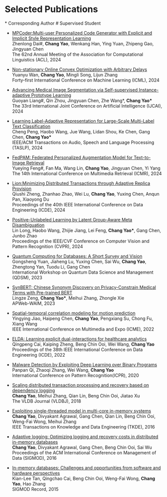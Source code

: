 
# Selected Publications 

\* Corresponding Author  \# Supervised Student

- [MPCoder:Multi-user Personalized Code Generator with Explicit and Implicit Style Representation Learning]()
<br />Zhenlong Dai\#, **Chang Yao**, Wenkang Han, Ying Yuan, Zhipeng Gao, Jingyuan Chen
<br />The 62nd Annual Meeting of the Association for Computational Linguistics (ACL), 2024

- [Non-stationary Online Convex Optimization with Arbitrary Delays]()
<br />Yuanyu Wan, **Chang Yao**, Mingli Song, Lijun Zhang
<br />Forty-first International Conference on Machine Learning (ICML), 2024

- [Advancing Medical Image Segmentation via Self-supervised Instance-adaptive Prototype Learning]()
<br />Guoyan Liang\#, Qin Zhou, Jingyuan Chen, Zhe Wang\*, **Chang Yao\***
<br />The 33rd International Joint Conference on Artificial Intelligence (IJCAI), 2024

- [Learning Label-Adaptive Representation for Large-Scale Multi-Label Text Classification]()
<br />Cheng Peng, Haobo Wang, Jue Wang, Lidan Shou, Ke Chen, Gang Chen, **Chang Yao\***
<br />IEEE/ACM Transactions on Audio, Speech and Language Processing (TASLP), 2024

- [FedPAM: Federated Personalized Augmentation Model for Text-to-Image Retrieval]() 
<br />Yueying Feng\#, Fan Ma, Wang Lin, **Chang Yao**, Jingyuan Chen, Yi Yang
<br />The 14th International Conference on Multimedia Retrieval (ICMR), 2024

- [Lion:Minimizing Distributed Transactions through Adaptive Replica Provision]() 
<br />Qiushi Zheng, Zhanhao Zhao, Wei Lu, **Chang Yao**, Yuxing Chen, Anqun Pan, Xiaoyong Du
<br />Proceedings of the 40th IEEE International Conference on Data Engineering (ICDE), 2024

- [Positive-Unlabeled Learning by Latent Group-Aware Meta Disambiguation]()
<br />Lin Long, Haobo Wang, Zhijie Jiang, Lei Feng, **Chang Yao\***, Gang Chen, Junbo Zhao
<br />Proceedings of the IEEE/CVF Conference on Computer Vision and Pattern Recognition (CVPR), 2024

- [Quantum Computing for Databases: A Short Survey and Vision]()
<br />Gongsheng Yuan, Jiaheng Lu, Yuxing Chen, Sai Wu, **Chang Yao**, Zhengtong Yan, Tuodu Li, Gang Chen
<br />International Workshop on Quantum Data Science and Management (QDSM), 2023

- [SynBERT: Chinese Synonym Discovery on Privacy-Constrain Medical Terms with Pre-trained BERT]()
<br />Lingze Zeng, **Chang Yao\***, Meihui Zhang, Zhongle Xie
<br />APWeb-WAIM, 2023

- [Spatial-temporal correlation modeling for motion prediction]()
<br />Yingying Jiao, Haipeng Chen, **Chang Yao**, Pengxiang Su, Chong Fu, Xiang Wang
<br />IEEE International Conference on Multimedia and Expo (ICME), 2022

- [ELDA: Learning explicit dual-interactions for healthcare analytics]()
<br />Qingpeng Cai, Kaiping Zheng, Beng Chin Ooi, Wei Wang, **Chang Yao**
<br />Proceedings of the 38th IEEE International Conference on Data Engineering (ICDE), 2022

- [Malware Detection by Exploiting Deep Learning over Binary Programs]()
<br />Panpan Qi, Zhaoqi Zhang, Wei Wang, **Chang Yao**
<br />International Conference on Pattern Recognition(ICPR), 2020

- [Scaling distributed transaction processing and recovery based on dependency logging]()
<br /> **Chang Yao**, Meihui Zhang, Qian Lin, Beng Chin Ooi, Jiatao Xu
<br />The VLDB Journal (VLDBJ), 2018

- [Exploiting single-threaded model in multi-core in-memory systems]()
<br /> **Chang Yao**, Divyakant Agrawal, Gang Chen, Qian Lin, Beng Chin Ooi, Weng-Fai Wong, Meihui Zhang
<br />IEEE Transactions on Knowledge and Data Engineering (TKDE), 2016

- [Adaptive logging: Optimizing logging and recovery costs in distributed in-memory databases]()
<br />**Chang Yao**, Divyakant Agrawal, Gang Chen, Beng Chin Ooi, Sai Wu
<br />Proceedings of the ACM International Conference on Management of Data (SIGMOD), 2016

- [In-memory databases: Challenges and opportunities from software and hardware perspectives]()
<br /> Kian-Lee Tan, Qingchao Cai, Beng Chin Ooi, Weng-Fai Wong, **Chang Yao**, Hao Zhang
<br />SIGMOD Record, 2015

